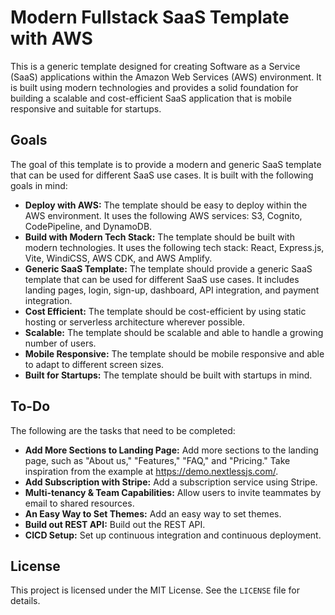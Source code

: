 # Modern Fullstack SaaS Template with AWS

This is a generic template designed for creating Software as a Service (SaaS) applications within the Amazon Web Services (AWS) environment. It is built using modern technologies and provides a solid foundation for building a scalable and cost-efficient SaaS application that is mobile responsive and suitable for startups.

## Goals

The goal of this template is to provide a modern and generic SaaS template that can be used for different SaaS use cases. It is built with the following goals in mind:

- **Deploy with AWS:** The template should be easy to deploy within the AWS environment. It uses the following AWS services: S3, Cognito, CodePipeline, and DynamoDB.
- **Build with Modern Tech Stack:** The template should be built with modern technologies. It uses the following tech stack: React, Express.js, Vite, WindiCSS, AWS CDK, and AWS Amplify.
- **Generic SaaS Template:** The template should provide a generic SaaS template that can be used for different SaaS use cases. It includes landing pages, login, sign-up, dashboard, API integration, and payment integration.
- **Cost Efficient:** The template should be cost-efficient by using static hosting or serverless architecture wherever possible.
- **Scalable:** The template should be scalable and able to handle a growing number of users.
- **Mobile Responsive:** The template should be mobile responsive and able to adapt to different screen sizes.
- **Built for Startups:** The template should be built with startups in mind.

## To-Do

The following are the tasks that need to be completed:

- **Add More Sections to Landing Page:** Add more sections to the landing page, such as "About us," "Features," "FAQ," and "Pricing." Take inspiration from the example at https://demo.nextlessjs.com/.
- **Add Subscription with Stripe:** Add a subscription service using Stripe.
- **Multi-tenancy & Team Capabilities:** Allow users to invite teammates by email to shared resources.
- **An Easy Way to Set Themes:** Add an easy way to set themes.
- **Build out REST API:** Build out the REST API.
- **CICD Setup:** Set up continuous integration and continuous deployment.

## License

This project is licensed under the MIT License. See the `LICENSE` file for details.